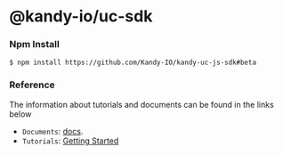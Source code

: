 @kandy-io/uc-sdk
========

### Npm Install

`$ npm install https://github.com/Kandy-IO/kandy-uc-js-sdk#beta`

### Reference

The information about tutorials and documents can be found in the links below

* `Documents`: [docs](https://kandy-io.github.io/kandy-uc-js-sdk/docs).
* `Tutorials`:  [Getting Started](https://kandy-io.github.io/kandy-uc-js-sdk/tutorials/#/Getting%20Started)






